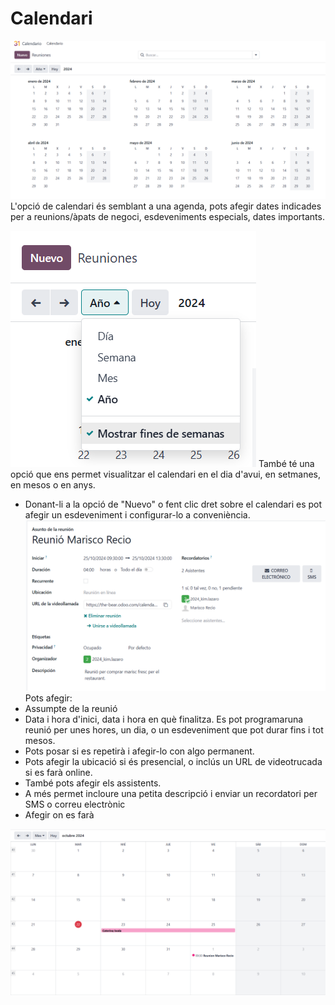 # Calendari
   
 
![Imatge 1](Imatges/Imatge_1.PNG)  
L'opció de calendari és semblant a una agenda, pots afegir dates indicades per a reunions/àpats de negoci, esdeveniments especials, dates importants.

![Imatge 2](Imatges/Imatge_2.PNG)
També té una opció que ens permet visualitzar el calendari en el dia d'avui, en setmanes, en mesos o en anys. 
- Donant-li a la opció de "Nuevo" o fent clic dret sobre el calendari es pot afegir un esdeveniment i configurar-lo a conveniència.
![Imatge 3](Imatges/Imatge_3.PNG) 
Pots afegir:
- Assumpte de la reunió
- Data i hora d'inici, data i hora en què finalitza. Es pot programaruna reunió per unes hores, un dia, o un esdeveniment que pot durar fins i tot mesos.
- Pots posar si es repetirà i afegir-lo con algo permanent.
- Pots afegir la ubicació si és presencial, o inclús un URL de videotrucada si es farà online.
- També pots afegir els assistents.
- A més permet incloure una petita descripció i enviar un recordatori per SMS o correu electrònic
- Afegir on es farà

![Imatge 4](Imatges/Imatge_4.PNG) 